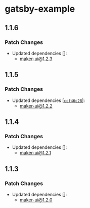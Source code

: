 # gatsby-example

## 1.1.6

### Patch Changes

- Updated dependencies []:
  - maker-ui@1.2.3

## 1.1.5

### Patch Changes

- Updated dependencies [[`ccf46c28`](https://github.com/mdarche/maker-ui/commit/ccf46c28e765c8aee76ace7107640af9b13f65f9)]:
  - maker-ui@1.2.2

## 1.1.4

### Patch Changes

- Updated dependencies []:
  - maker-ui@1.2.1

## 1.1.3

### Patch Changes

- Updated dependencies []:
  - maker-ui@1.2.0
